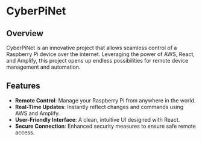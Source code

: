 # CyberPiNet

## Overview

CyberPiNet is an innovative project that allows seamless control of a Raspberry Pi device over the internet. Leveraging the power of AWS, React, and Amplify, this project opens up endless possibilities for remote device management and automation.

## Features

- **Remote Control**: Manage your Raspberry Pi from anywhere in the world.
- **Real-Time Updates**: Instantly reflect changes and commands using AWS and Amplify.
- **User-Friendly Interface**: A clean, intuitive UI designed with React.
- **Secure Connection**: Enhanced security measures to ensure safe remote access.
